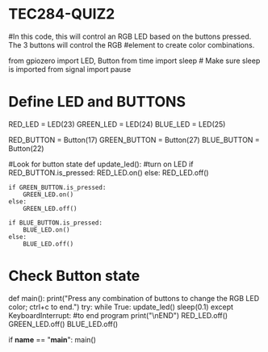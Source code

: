 # TEC284-QUIZ2

#In this code, this will control an RGB LED based on the buttons pressed. The 3 buttons will control the RGB #element to create color combinations.


from gpiozero import LED, Button
from time import sleep  # Make sure sleep is imported
from signal import pause

# Define LED and BUTTONS
RED_LED = LED(23)
GREEN_LED = LED(24)
BLUE_LED = LED(25)

RED_BUTTON = Button(17)
GREEN_BUTTON = Button(27)
BLUE_BUTTON = Button(22)

#Look for button state
def update_led():
    #turn on LED
    if RED_BUTTON.is_pressed:
        RED_LED.on()
    else:
        RED_LED.off()

    if GREEN_BUTTON.is_pressed:
        GREEN_LED.on()
    else:
        GREEN_LED.off()

    if BLUE_BUTTON.is_pressed:
        BLUE_LED.on()
    else:
        BLUE_LED.off()

# Check Button state
def main():
    print("Press any combination of buttons to change the RGB LED color; ctrl+c to end.")
    try:
        while True:
            update_led()
            sleep(0.1)
    except KeyboardInterrupt: #to end program
        print("\nEND")
        RED_LED.off()
        GREEN_LED.off()
        BLUE_LED.off()

if __name__ == "__main__":
    main()

